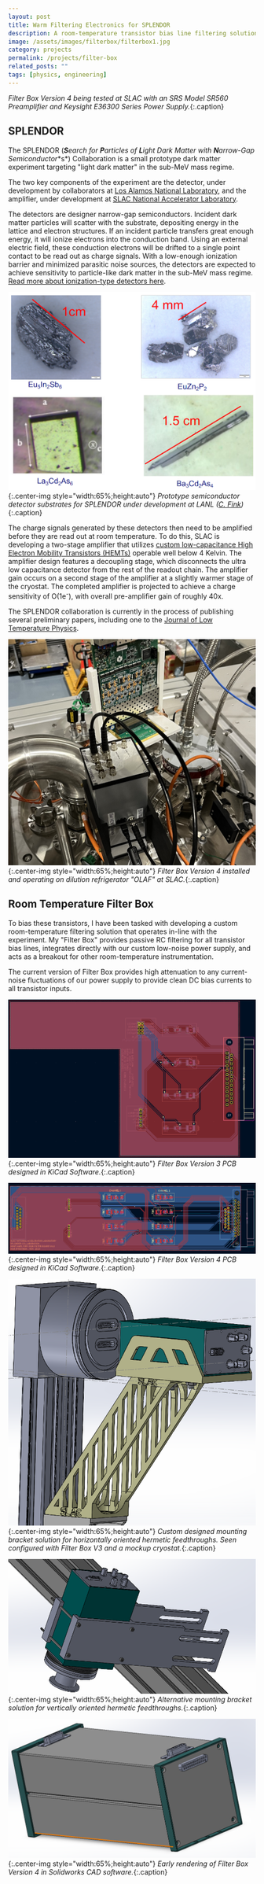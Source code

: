 ```yaml
---
layout: post
title: Warm Filtering Electronics for SPLENDOR
description: A room-temperature transistor bias line filtering solution for a modern prototype dark matter experiment.
image: /assets/images/filterbox/filterbox1.jpg
category: projects
permalink: /projects/filter-box
related_posts: ""
tags: [physics, engineering]
---
```

*Filter Box Version 4 being tested at SLAC with an SRS Model SR560 Preamplifier and Keysight E36300 Series Power Supply.*{:.caption}

## SPLENDOR

The SPLENDOR (***S**earch for **P**articles of **L**ight Dark Matt**e**r with **N**arrow-Gap Semicon**d**uct**or**s*) Collaboration is a small prototype dark matter experiment targeting "light dark matter" in the sub-MeV mass regime.

The two key components of the experiment are the detector, under development by collaborators at [Los Alamos National Laboratory](https://www.lanl.gov/), and the amplifier, under development at [SLAC National Accelerator Laboratory](https://www6.slac.stanford.edu/).

The detectors are designer narrow-gap semiconductors. Incident dark matter particles will scatter with the substrate, depositing energy in the lattice and electron structures. If an incident particle transfers great enough energy, it will ionize electrons into the conduction band. Using an external electric field, these conduction electrons will be drifted to a single point contact to be read out as charge signals. With a low-enough ionization barrier and minimized parasitic noise sources, the detectors are expected to achieve sensitivity to particle-like dark matter in the sub-MeV mass regime. [Read more about ionization-type detectors here](https://en.wikipedia.org/wiki/Semiconductor_detector).

![SPLENDOR detector substrates](/assets/images/filterbox/detectors.png){:.center-img style="width:65%;height:auto"}
*Prototype semiconductor detector substrates for SPLENDOR under development at LANL ([C. Fink](https://github.com/cwfink))*{:.caption}

The charge signals generated by these detectors then need to be amplified before they are read out at room temperature. To do this, SLAC is developing a two-stage amplifier that utilizes [custom low-capacitance High Electron Mobility Transistors (HEMTs)](https://cryohemt.com/index.php/products/) operable well below 4 Kelvin. The amplifier design features a decoupling stage, which disconnects the ultra low capacitance detector from the rest of the readout chain. The amplifier gain occurs on a second stage of the amplifier at a slightly warmer stage of the cryostat. The completed amplifier is projected to achieve a charge sensitivity of O(1e<sup>-</sup>), with overall pre-amplifier gain of roughly 40x.

The SPLENDOR collaboration is currently in the process of publishing several preliminary papers, including one to the [Journal of Low Temperature Physics](https://link.springer.com/journal/10909).

![Version 4 Filter Box Installed](/assets/images/filterbox/filterbox5.jpg){:.center-img style="width:65%;height:auto"}
*Filter Box Version 4 installed and operating on dilution refrigerator "OLAF" at SLAC.*{:.caption}

## Room Temperature Filter Box

To bias these transistors, I have been tasked with developing a custom room-temperature filtering solution that operates in-line with the experiment. My "Filter Box" provides passive RC filtering for all transistor bias lines, integrates directly with our custom low-noise power supply, and acts as a breakout for other room-temperature instrumentation.

The current version of Filter Box provides high attenuation to any current-noise fluctuations of our power supply to provide clean DC bias currents to all transistor inputs.

![V3 PCB](/assets/images/filterbox/pcb2.png){:.center-img style="width:65%;height:auto"}
*Filter Box Version 3 PCB designed in KiCad Software.*{:.caption}

![V4 PCB](/assets/images/filterbox/pcb1.png){:.center-img style="width:65%;height:auto"}
*Filter Box Version 4 PCB designed in KiCad Software.*{:.caption}

![Proposed mounting bracket](/assets/images/filterbox/bracket.png){:.center-img style="width:65%;height:auto"}
*Custom designed mounting bracket solution for horizontally oriented hermetic feedthroughs. Seen configured with Filter Box V3 and a mockup cryostat.*{:.caption}

![Mounting Bracket 2](/assets/images/filterbox/bracket2.png){:.center-img style="width:65%;height:auto"}
*Alternative mounting bracket solution for vertically oriented hermetic feedthroughs.*{:.caption}

![Version 4 Filter Box Cad Drawing](/assets/images/filterbox/cad2.png){:.center-img style="width:65%;height:auto"}
*Early rendering of Filter Box Version 4 in Solidworks CAD software.*{:.caption}
